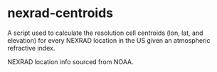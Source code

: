 # nexrad-centroids
A script used to calculate the resolution cell centroids (lon, lat, and elevation) for every NEXRAD location in the US given an atmospheric refractive index.

NEXRAD location info sourced from NOAA.
